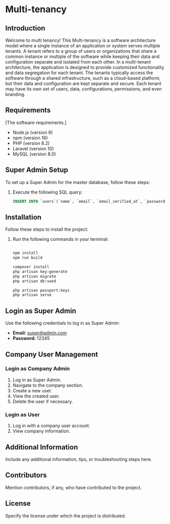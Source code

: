 
# Multi-tenancy

## Introduction

Welcome to multi tenancy! This Multi-tenancy is a software architecture model where a single instance of an application or system serves multiple tenants. A tenant refers to a group of users or organizations that share a common instance or multiple of the software while keeping their data and configuration separate and isolated from each other.
In a multi-tenant architecture, the application is designed to provide customized functionality and data segregation for each tenant. The tenants typically access the software through a shared infrastructure, such as a cloud-based platform, but their data and configuration are kept separate and secure. Each tenant may have its own set of users, data, configurations, permissions, and even branding.


## Requirements

[The software requirements.]

- Node.js (version 6)
- npm (version 16)
- PHP (version 8.2)
- Laravel (version 10)
- MySQL (version 8.0)


## Super Admin Setup

To set up a Super Admin for the master database, follow these steps:

1. Execute the following SQL query:

    ```sql
    INSERT INTO `users`(`name`, `email`, `email_verified_at`, `password`, `remember_token`, `created_at`, `updated_at`) VALUES ('Super Admin','super@admin.com',NULL,'$2y$12$8DMR1aZamm.CkkSLgAohlePSI6xQGmpqWdtZK9yyOSG./i8V6ybYa',NULL,'2024-01-06 17:11:06','2024-01-06 17:11:06');
    ```

## Installation

Follow these steps to install the project:

1. Run the following commands in your terminal:

    ```bash
    
    npm install
    npm run build

    composer install
    php artisan key:generate
    php artisan migrate
    php artisan db:seed

    php artisan passport:keys
    php artisan serve
    ```

## Login as Super Admin

Use the following credentials to log in as Super Admin:

- **Email:** super@admin.com
- **Password:** 12345

## Company User Management

### Login as Company Admin

1. Log in as Super Admin.
2. Navigate to the company section.
3. Create a new user.
4. View the created user.
5. Delete the user if necessary.

### Login as User

1. Log in with a company user account.
2. View company information.

## Additional Information

Include any additional information, tips, or troubleshooting steps here.

## Contributors

Mention contributors, if any, who have contributed to the project.

## License

Specify the license under which the project is distributed.
